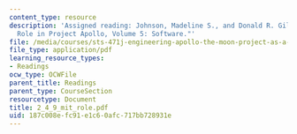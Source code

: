 ```yaml
---
content_type: resource
description: 'Assigned reading: Johnson, Madeline S., and Donald R. Giller. "MIT''s
  Role in Project Apollo, Volume 5: Software."'
file: /media/courses/sts-471j-engineering-apollo-the-moon-project-as-a-complex-system-spring-2007/187c008efc91e1c60afc717bb728931e_2_4_9_mit_role.pdf
file_type: application/pdf
learning_resource_types:
- Readings
ocw_type: OCWFile
parent_title: Readings
parent_type: CourseSection
resourcetype: Document
title: 2_4_9_mit_role.pdf
uid: 187c008e-fc91-e1c6-0afc-717bb728931e
---
```

